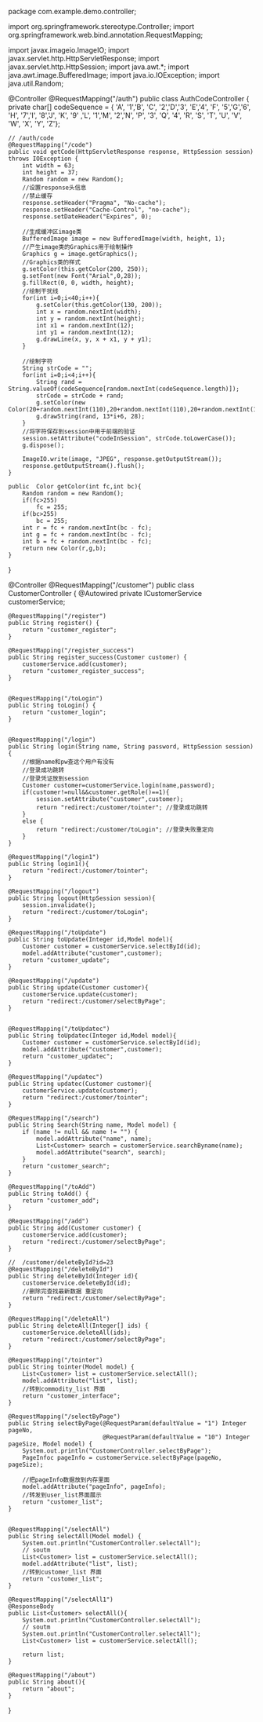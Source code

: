 package com.example.demo.controller;

import org.springframework.stereotype.Controller;
import org.springframework.web.bind.annotation.RequestMapping;

import javax.imageio.ImageIO;
import javax.servlet.http.HttpServletResponse;
import javax.servlet.http.HttpSession;
import java.awt.*;
import java.awt.image.BufferedImage;
import java.io.IOException;
import java.util.Random;

@Controller
@RequestMapping("/auth")
public class AuthCodeController {
    private char[] codeSequence = { 'A', '1','B', 'C', '2','D','3', 'E','4', 'F', '5','G','6', 'H', '7','I', '8','J',
            'K',   '9' ,'L', '1','M',  '2','N',  'P', '3', 'Q', '4', 'R', 'S', 'T', 'U', 'V', 'W',
            'X', 'Y', 'Z'};

    // /auth/code
    @RequestMapping("/code")
    public void getCode(HttpServletResponse response, HttpSession session) throws IOException {
        int width = 63;
        int height = 37;
        Random random = new Random();
        //设置response头信息
        //禁止缓存
        response.setHeader("Pragma", "No-cache");
        response.setHeader("Cache-Control", "no-cache");
        response.setDateHeader("Expires", 0);

        //生成缓冲区image类
        BufferedImage image = new BufferedImage(width, height, 1);
        //产生image类的Graphics用于绘制操作
        Graphics g = image.getGraphics();
        //Graphics类的样式
        g.setColor(this.getColor(200, 250));
        g.setFont(new Font("Arial",0,28));
        g.fillRect(0, 0, width, height);
        //绘制干扰线
        for(int i=0;i<40;i++){
            g.setColor(this.getColor(130, 200));
            int x = random.nextInt(width);
            int y = random.nextInt(height);
            int x1 = random.nextInt(12);
            int y1 = random.nextInt(12);
            g.drawLine(x, y, x + x1, y + y1);
        }

        //绘制字符
        String strCode = "";
        for(int i=0;i<4;i++){
            String rand = String.valueOf(codeSequence[random.nextInt(codeSequence.length)]);
            strCode = strCode + rand;
            g.setColor(new Color(20+random.nextInt(110),20+random.nextInt(110),20+random.nextInt(110)));
            g.drawString(rand, 13*i+6, 28);
        }
        //将字符保存到session中用于前端的验证
        session.setAttribute("codeInSession", strCode.toLowerCase());
        g.dispose();

        ImageIO.write(image, "JPEG", response.getOutputStream());
        response.getOutputStream().flush();
    }

    public  Color getColor(int fc,int bc){
        Random random = new Random();
        if(fc>255)
            fc = 255;
        if(bc>255)
            bc = 255;
        int r = fc + random.nextInt(bc - fc);
        int g = fc + random.nextInt(bc - fc);
        int b = fc + random.nextInt(bc - fc);
        return new Color(r,g,b);
    }
}

@Controller
@RequestMapping("/customer")
public class CustomerController {
    @Autowired
    private ICustomerService customerService;

    @RequestMapping("/register")
    public String register() {
        return "customer_register";
    }

    @RequestMapping("/register_success")
    public String register_success(Customer customer) {
        customerService.add(customer);
        return "customer_register_success";
    }


    @RequestMapping("/toLogin")
    public String toLogin() {
        return "customer_login";
    }


    @RequestMapping("/login")
    public String login(String name, String password, HttpSession session){
        //根据name和pw查这个用户有没有
        //登录成功跳转
        //登录凭证放到session
        Customer customer=customerService.login(name,password);
        if(customer!=null&&customer.getRole()==1){
            session.setAttribute("customer",customer);
            return "redirect:/customer/tointer"; //登录成功跳转
        }
        else {
            return "redirect:/customer/toLogin"; //登录失败重定向
        }
    }

    @RequestMapping("/login1")
    public String login1(){
        return "redirect:/customer/tointer";
    }

    @RequestMapping("/logout")
    public String logout(HttpSession session){
        session.invalidate();
        return "redirect:/customer/toLogin";
    }

    @RequestMapping("/toUpdate")
    public String toUpdate(Integer id,Model model){
        Customer customer = customerService.selectById(id);
        model.addAttribute("customer",customer);
        return "customer_update";
    }

    @RequestMapping("/update")
    public String update(Customer customer){
        customerService.update(customer);
        return "redirect:/customer/selectByPage";
    }


    @RequestMapping("/toUpdatec")
    public String toUpdatec(Integer id,Model model){
        Customer customer = customerService.selectById(id);
        model.addAttribute("customer",customer);
        return "customer_updatec";
    }

    @RequestMapping("/updatec")
    public String updatec(Customer customer){
        customerService.update(customer);
        return "redirect:/customer/tointer";
    }

    @RequestMapping("/search")
    public String Search(String name, Model model) {
        if (name != null && name != "") {
            model.addAttribute("name", name);
            List<Customer> search = customerService.searchByname(name);
            model.addAttribute("search", search);
        }
        return "customer_search";
    }

    @RequestMapping("/toAdd")
    public String toAdd() {
        return "customer_add";
    }

    @RequestMapping("/add")
    public String add(Customer customer) {
        customerService.add(customer);
        return "redirect:/customer/selectByPage";
    }

    //  /customer/deleteById?id=23
    @RequestMapping("/deleteById")
    public String deleteById(Integer id){
        customerService.deleteById(id);
        //删除完查找最新数据 重定向
        return "redirect:/customer/selectByPage";
    }

    @RequestMapping("/deleteAll")
    public String deleteAll(Integer[] ids) {
        customerService.deleteAll(ids);
        return "redirect:/customer/selectByPage";
    }

    @RequestMapping("/tointer")
    public String tointer(Model model) {
        List<Customer> list = customerService.selectAll();
        model.addAttribute("list", list);
        //转到commodity_list 界面
        return "customer_interface";
    }

    @RequestMapping("/selectByPage")
    public String selectByPage(@RequestParam(defaultValue = "1") Integer pageNo,
                               @RequestParam(defaultValue = "10") Integer pageSize, Model model) {
        System.out.println("CustomerController.selectByPage");
        PageInfoc pageInfo = customerService.selectByPage(pageNo, pageSize);

        //把pageInfo数据放到内存里面
        model.addAttribute("pageInfo", pageInfo);
        //转发到user_list界面展示
        return "customer_list";
    }


    @RequestMapping("/selectAll")
    public String selectAll(Model model) {
        System.out.println("CustomerController.selectAll");
        // soutm
        List<Customer> list = customerService.selectAll();
        model.addAttribute("list", list);
        //转到customer_list 界面
        return "customer_list";
    }

    @RequestMapping("/selectAll1")
    @ResponseBody
    public List<Customer> selectAll(){
        System.out.println("CustomerController.selectAll");
        // soutm
        System.out.println("CustomerController.selectAll");
        List<Customer> list = customerService.selectAll();

        return list;
    }

    @RequestMapping("/about")
    public String about(){
        return "about";
    }
}
